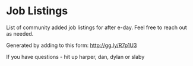 Job Listings
============

List of community added job listings for after e-day. Feel free to reach out as needed.  

Generated by adding to this form: http://gg.ly/R7p1U3

If you have questions - hit up harper, dan, dylan or slaby
